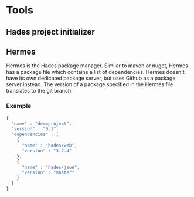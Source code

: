 # Tools

## Hades project initializer

## Hermes

Hermes is the Hades package manager. Similar to maven or nuget, Hermes has a package file which contains a list of dependencies. Hermes doesn't have its own dedicated package server, but uses Github as a package server instead. The version of a package specified in the Hermes file translates to the git branch.

### Example

```javascript
{
  "name" : "demoproject",
  "version" : "0.1",
  "dependencies" : [
    {
      "name" : "hades/web",
      "version" : "3.2.4"
    },
    {
      "name" : "hades/json",
      "version" : "master"
    }
  ]
}
```

